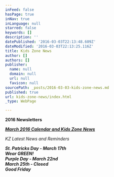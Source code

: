 ```yaml
---
inFeed: false
hasPage: true
inNav: true
inLanguage: null
starred: false
keywords: []
description: ''
datePublished: '2016-03-03T22:13:48.609Z'
dateModified: '2016-03-03T22:13:25.116Z'
title: Kids Zone News
author: []
authors: []
publisher:
  name: null
  domain: null
  url: null
  favicon: null
sourcePath: _posts/2016-03-03-kids-zone-news.md
published: true
url: kids-zone-news/index.html
_type: WebPage

---
```

**2016 Newsletters**

_**[March 2016 Calendar and Kids Zone News][0]**_

_KZ Latest News and Reminders_

_**St. Patricks Day - March 17th**_  
_**Wear GREEN!**_  
_**Purple Day - March 22nd**_  
_**March 25th - Closed**_  
_**Good Friday**_

[0]: http://www.kzdaycare.com/March_2016_Calendar_and_Kids_Zone_News.pdf